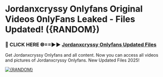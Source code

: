 # Jordanxcryssy Onlyfans Original Videos 0nlyFans Leaked - Files Updated! ({RANDOM})

<h3>🔴 CLICK HERE 🌐==►► <a href="https://betterlinks.top/A2PfLJ" rel="nofollow">Jordanxcryssy Onlyfans Updated Files</a></h3>

Get Jordanxcryssy Onlyfans and all content. Now you can access all videos and pictures of Jordanxcryssy Onlyfans. New Updated Files 2025!

[![{RANDOM}](https://i.imgur.com/ppqm5kG.gif)](https://betterlinks.top/A2PfLJ)